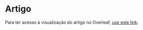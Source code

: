 # Artigo

Para ter acesso à visualização do artigo no Overleaf, [use este link][overleaf-ro].

[overleaf-ro]: https://www.overleaf.com/read/rqvgmbyzdqrc "Acesso à visualização do artigo no Overleaf, uma plataforma online colaborativa de edição de artigos em LaTeX."